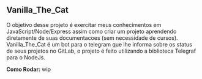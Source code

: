 ## Vanilla_The_Cat
O objetivo desse projeto é exercitar meus conhecimentos em JavaScript/Node/Express assim como criar um projeto aprendendo diretamente de suas documentacoes (sem necessidade de cursos). Vanilla_The_Cat é um bot para o telegram que lhe informa sobre os status de seus projetos no GitLab, o projeto é feito utilizando a biblioteca Telegraf para o NodeJs.

**Como Rodar:**
wip
